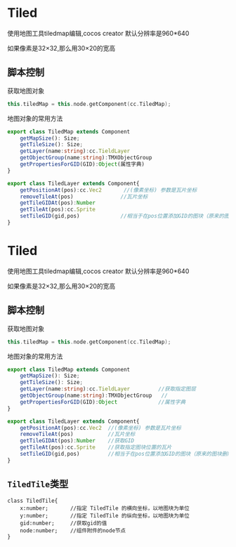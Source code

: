 # Tiled

使用地图工具tiledmap编辑,cocos creator 默认分辨率是960*640

如果像素是32×32,那么用30×20的宽高

## 脚本控制

获取地图对象

```cpp
this.tiledMap = this.node.getComponent(cc.TiledMap);
```

地图对象的常用方法

```typescript
export class TiledMap extends Component
    getMapSize(): Size;		
    getTileSize(): Size;		
    getLayer(name:string):cc.TieldLayer
    getObjectGroup(name:string):TMXObjectGroup
    getPropertiesForGID(GID):Object(属性字典)
}

export class TiledLayer extends Component{
    getPositionAt(pos):cc.Vec2		 //(像素坐标) 参数是瓦片坐标
    removeTileAt(pos)				//瓦片坐标
    getTileGIDAt(pos):Number
    getTileAt(pos):cc.Sprite  
    setTileGID(gid,pos) 			//相当于在pos位置添加GID的图块（原来的图块删除）
}
```

# Tiled

使用地图工具tiledmap编辑,cocos creator 默认分辨率是960*640

如果像素是32×32,那么用30×20的宽高

## 脚本控制

获取地图对象

```cpp
this.tiledMap = this.node.getComponent(cc.TiledMap);
```

地图对象的常用方法

```typescript
export class TiledMap extends Component
    getMapSize(): Size;		
    getTileSize(): Size;		
    getLayer(name:string):cc.TieldLayer			//获取指定图层
    getObjectGroup(name:string):TMXObjectGroup	 //
    getPropertiesForGID(GID):Object				//属性字典
}

export class TiledLayer extends Component{
    getPositionAt(pos):cc.Vec2	//(像素坐标) 参数是瓦片坐标
    removeTileAt(pos)			//瓦片坐标
    getTileGIDAt(pos):Number	//获取GID
    getTileAt(pos):cc.Sprite  	//获取指定图块位置的瓦片
    setTileGID(gid,pos) 		//相当于在pos位置添加GID的图块（原来的图块删除）
}
```

## `TiledTile`类型

```tsx
class TiledTile{
    x:number;		//指定 TiledTile 的横向坐标，以地图块为单位	
    y:number;		//指定 TiledTile 的纵向坐标，以地图块为单位
    gid:number;		//获取gid的值
    node:number;	//组件附件的node节点
}
```

